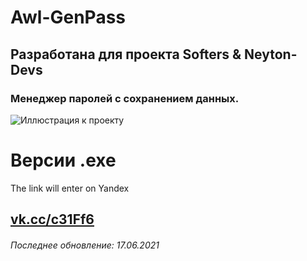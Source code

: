 # Awl-GenPass
## Разработана для проекта Softers & Neyton-Devs
### Менеджер паролей с сохранением данных.
![Иллюстрация к проекту](https://habrastorage.org/webt/g6/wm/zp/g6wmzpmhozx0yfvra7qzpmckqxe.png)

# Версии .exe 
The link will enter on Yandex
 ## [vk.cc/c31Ff6](https://vk.cc/c31Ff6)

###### Последнее обновление: 17.06.2021
